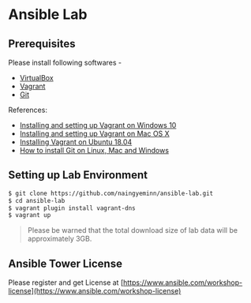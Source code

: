 # Ansible Lab

## Prerequisites

Please install following softwares -

- [VirtualBox](https://www.virtualbox.org/wiki/Downloads)
- [Vagrant](https://www.vagrantup.com/downloads.html)
- [Git](https://git-scm.com/downloads)


References: 

- [Installing and setting up Vagrant on Windows 10](https://www.youtube.com/watch?v=zHgUQnYpo_g)
- [Installing and setting up Vagrant on Mac OS X](https://www.youtube.com/watch?v=4Ue1WmcHipg)
- [Installing Vagrant on Ubuntu 18.04](https://www.youtube.com/watch?v=bQTBBV-3T6k) 
- [How to install Git on Linux, Mac and Windows](https://www.linode.com/docs/development/version-control/how-to-install-git-on-linux-mac-and-windows/#install-git)


## Setting up Lab Environment

```sh
$ git clone https://github.com/naingyeminn/ansible-lab.git
$ cd ansible-lab
$ vagrant plugin install vagrant-dns
$ vagrant up
```

> Please be warned that the total download size of lab data will be approximately 3GB.

## Ansible Tower License

Please register and get License at [https://www.ansible.com/workshop-license](https://www.ansible.com/workshop-license)